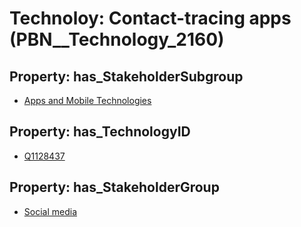 # Technoloy: __Contact-tracing apps__ (PBN__Technology_2160)

## Property: has_StakeholderSubgroup

* [Apps and Mobile Technologies](PBN__TechSubgroup_22)

## Property: has_TechnologyID

* [Q1128437](Q1128437)

## Property: has_StakeholderGroup

* [Social media](PBN__TechGroup_1)

